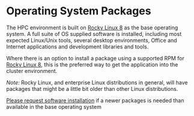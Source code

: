 # Operating System Packages

The HPC environment is built on [Rocky Linux 8](https://rockylinux.org/) as the base operating system. A full suite of OS supplied software is installed, including most expected Linux/Unix tools, several desktop environments, Office and Internet applications and development libraries and tools. 

Where there is an option to install a package using a supported RPM for [Rocky Linux 8](https://rockylinux.org/), this is the preferred way to get the application into the cluster environment. 

*Note:* Rocky Linux, and enterprise Linux distributions in general, will have packages that might be a little bit older than other Linux distributions. 

[Please request software installation](/A._Contact_Us) if a newer packages is needed than available in the base operating system
